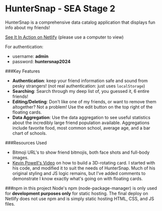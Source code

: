 # HunterSnap - SEA Stage 2
HunterSnap is a comprehensive data catalog application that displays fun info about my friends!

[See It In Action on Netlify](https://glittering-faun-b6f4ab.netlify.app/ "See It In Action") (please use a computer to view)

For authentication:
- username: **admin**
- password: **huntersnap2024**

###Key  Features
- **Authentication**: keep your friend information safe and sound from pesky strangers! (not real authentication: just uses `localStorage`)
- **Searching**: Search through my deep list of, you guessed it, 6 entire friends!
- **Editing/Deleting**: Don't like one of my friends, or want to remove them altogether? Not a problem! Use the edit button on the top right of the floating cards.
- **Data Aggregation**: Use the data aggregation to see useful statistics about the incredibly large friend population available. Aggregations include favorite food, most common school, average age, and a bar chart of schools.

###Resources Used
- Bitmoji URL's to show friend bitmojis, both face shots and full-body images.
- [Kevin Powell's Video](https://www.youtube.com/watch?v=Z-3tPXf9a7M "Kevin Powell's Video") on how to build a 3D-rotating card. I started with his code, and modified it to suit the needs of HunterSnap. Much of his original styling and JS logic remains, but I've added comments to demonstrate I know exactly what's going on with floating cards.

###npm in this project
Node's npm (node-package-manager) is only used for **development purposes only** for static hosting. The final deploy on Netlify does not use npm and is simply static hosting HTML, CSS, and JS files.



